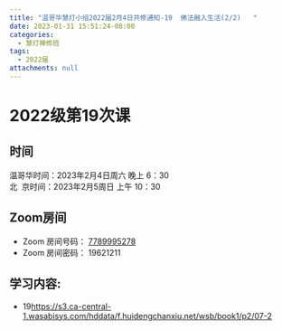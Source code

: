 ```yaml
---
title: "温哥华慧灯小组2022届2月4日共修通知-19  佛法融入生活(2/2)   "
date: 2023-01-31 15:51:24-08:00
categories:
  - 慧灯禅修班
tags:
  - 2022届
attachments: null
---
```

# 2022级第19次课

## 时间

温哥华时间：2023年2月4日周六 晚上 6：30\
北  京时间：2023年2月5周日 上午 10：30

## Zoom房间

* Zoom 房间号码： [7789995278](https://us02web.zoom.us/j/7789995278?pwd=VjZmbWJFY2k2K0E5RVB2cTNIQmhqUT09)
* Zoom 房间密码： 19621211

## 学习内容:

* 19<https://s3.ca-central-1.wasabisys.com/hddata/f.huidengchanxiu.net/wsb/book1/p2/07-2>